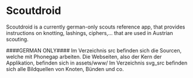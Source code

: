 Scoutdroid
==========

Scoutdroid is a currently german-only scouts reference app, that provides instructions on knotting, lashings, ciphers,... that are used in Austrian scouting.

####GERMAN ONLY####
Im Verzeichnis src befinden sich die Sourcen, welche mit Phonegap arbeiten. Die Webseiten, also der Kern der Applikation, befinden sich in assets/www/
Im Verzeichnis svg_src befinden sich alle Bildquellen von Knoten, Bünden und co.